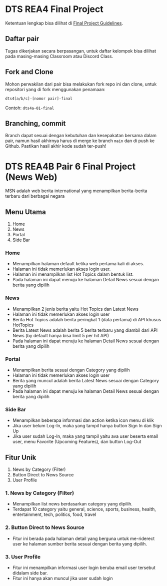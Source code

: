 # DTS REA4 Final Project

Ketentuan lengkap bisa dilihat di [Final Project Guidelines](https://docs.google.com/document/d/122KyWNQ4xxU4aFwWbM4vIfH7LM4AH2CZEZa3YsEHjCk).

## Daftar pair

Tugas dikerjakan secara berpasangan, untuk daftar kelompok bisa dilihat pada masing-masing Classroom atau Discord Class.

## Fork and Clone

Mohon perwakilan dari pair bisa melakukan fork repo ini dan clone, untuk repositori yang di fork menggunakan penamaan:

`dts4[a/b/c]-[nomor pair]-final`

Contoh: `dts4a-01-final`

## Branching, commit

Branch dapat sesuai dengan kebutuhan dan kesepakatan bersama dalam pair, namun hasil akhirnya harus di merge ke branch `main` dan di push ke Github. Pastikan hasil akhir kode sudah ter-push!

# DTS REA4B Pair 6 Final Project (News Web)

MSN adalah web berita international yang menampilkan berita-berita terbaru dari berbagai negara

## Menu Utama

1. Home
2. News
3. Portal
4. Side Bar

### Home

- Menampilkan halaman default ketika web pertama kali di akses.
- Halaman ini tidak memerlukan akses login user.
- Halaman ini menampilkan list Hot Topics dalam bentuk list.
- Pada halaman ini dapat menuju ke halaman Detail News sesuai dengan berita yang dipilih

### News

- Menampilkan 2 jenis berita yaitu Hot Topics dan Latest News
- Halaman ini tidak memerlukan akses login user
- Berita Hot Topics adalah berita peringkat 1 (data pertama) di API khusus HotTopics
- Berita Latest News adalah berita 5 berita terbaru yang diambil dari API News (by default hanya bisa limit 5 per hit API)
- Pada halaman ini dapat menuju ke halaman Detail News sesuai dengan berita yang dipilih

### Portal

- Menampilkan berita sesuai dengan Category yang dipilih
- Halaman ini tidak memerlukan akses login user
- Berita yang muncul adalah berita Latest News sesuai dengan Category yang dipilih
- Pada halaman ini dapat menuju ke halaman Detail News sesuai dengan berita yang dipilih

### Side Bar

- Menampilkan beberapa informasi dan action ketika icon menu di klik
- Jika user belum Log-In, maka yang tampil hanya button Sign In dan Sign Up
- Jika user sudah Log-In, maka yang tampil yaitu ava user beserta email user, menu Favorite (Upcoming Features), dan button Log-Out

## Fitur Unik

1. News by Category (Filter)
2. Button Direct to News Source
3. User Profile

### 1. News by Category (Filter)

- Menampilkan list news berdasarkan category yang dipilih.
- Terdapat 10 category yaitu general, science, sports, business, health, entertainment, tech, politics, food, travel

### 2. Button Direct to News Source

- Fitur ini berada pada halaman detail yang berguna untuk me-riderect user ke halaman sumber berita sesuai dengan berita yang dipilih.

### 3. User Profile

- Fitur ini menampilkan informasi user login beruba email user tersebut didalam side bar.
- Fitur ini hanya akan muncul jika user sudah login
